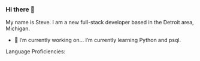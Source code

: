 ### Hi there 👋 ###

My name is Steve.  I am a new full-stack developer based in the Detroit area, Michigan.

- 🔭 I’m currently working on...
  I’m currently learning Python and psql.


Language Proficiencies:

